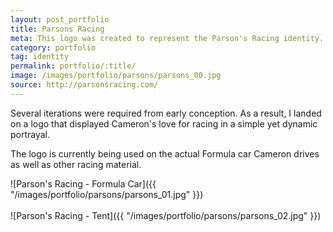```yaml
---
layout: post_portfolio
title: Parsons Racing
meta: This logo was created to represent the Parson's Racing identity. Cameron Parson has a longtime racing career in karting and Formula cars.
category: portfolio
tag: identity
permalink: portfolio/:title/
image: /images/portfolio/parsons/parsons_00.jpg
source: http://parsonsracing.com/
---
```


Several iterations were required from early conception. As a result, I landed on a logo that displayed Cameron's love for racing in a simple yet dynamic portrayal.

The logo is currently being used on the actual Formula car Cameron drives as well as other racing material.

![Parson's Racing - Formula Car]({{ "/images/portfolio/parsons/parsons_01.jpg" }})
<br><br>
![Parson's Racing - Tent]({{ "/images/portfolio/parsons/parsons_02.jpg" }})